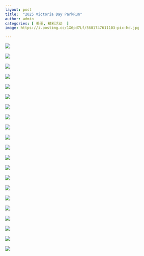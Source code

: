 ```yaml
---
layout: post
title:  "2025 Victoria Day ParkRun"
author: admin
categories: [ 美图, 精彩活动  ]
image: https://i.postimg.cc/1X6pd7Lf/5601747611103-pic-hd.jpg

---
```

![](https://i.postimg.cc/mDpMhWGc/5401747611037-pic.jpg)<br/><br/>
![](https://i.postimg.cc/tT4WXC8Q/5411747611039-pic.jpg)<br/><br/>
![](https://i.postimg.cc/8CKBf6RP/5421747611041-pic-hd.jpg)<br/><br/>
![](https://i.postimg.cc/HsX2vjgB/5431747611043-pic-hd.jpg)<br/><br/>
![](https://i.postimg.cc/G3BzYqS0/5441747611045-pic-hd.jpg)<br/><br/>
![](https://i.postimg.cc/G9w4scgp/5451747611047-pic-hd.jpg)<br/><br/>
![](https://i.postimg.cc/BZdpCHdj/5461747611049-pic-hd.jpg)<br/><br/>
![](https://i.postimg.cc/Y0m4943V/5471747611051-pic-hd.jpg)<br/><br/>
![](https://i.postimg.cc/bJ5Dp0Qk/5481747611054-pic-hd.jpg)<br/><br/>
![](https://i.postimg.cc/gJjXCt6G/5491747611056-pic-hd.jpg)<br/><br/>
![](https://i.postimg.cc/nL09wfrd/5501747611058-pic-hd.jpg)<br/><br/>
![](https://i.postimg.cc/QdgT1T3Z/5511747611060-pic-hd.jpg)<br/><br/>
![](https://i.postimg.cc/j2Wf73sM/5521747611066-pic-hd.jpg)<br/><br/>
![](https://i.postimg.cc/HLp72kYc/5531747611068-pic-hd.jpg)<br/><br/>
![](https://i.postimg.cc/gc58WpDQ/5541747611070-pic-hd.jpg)<br/><br/>
![](https://i.postimg.cc/pXF8VScT/5551747611072-pic-hd.jpg)<br/><br/>
![](https://i.postimg.cc/rsvrCGsM/5561747611074-pic-hd.jpg)<br/><br/>
![](https://i.postimg.cc/NGr7LL5B/5571747611077-pic-hd.jpg)<br/><br/>
![](https://i.postimg.cc/QtFgQdmg/5581747611079-pic-hd.jpg)<br/><br/>
![](https://i.postimg.cc/XJtfQ61R/5591747611080-pic-hd.jpg)<br/><br/>
![](https://i.postimg.cc/sgzJkyfy/5391747611035-pic-hd.jpg)<br/><br/>

